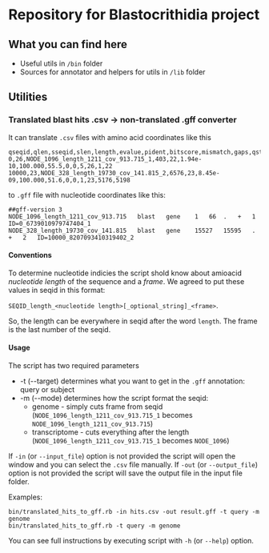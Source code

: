 # Repository for Blastocrithidia project
## What you can find here

* Useful utils in `/bin` folder
* Sources for annotator and helpers for utils in `/lib` folder

## Utilities
### Translated blast hits .csv -> non-translated .gff converter

It can translate `.csv` files with amino acid coordinates like this
```
qseqid,qlen,sseqid,slen,length,evalue,pident,bitscore,mismatch,gaps,qstart,qend,sstart,send
0,26,NODE_1096_length_1211_cov_913.715_1,403,22,1.94e-10,100.000,55.5,0,0,5,26,1,22
10000,23,NODE_328_length_19730_cov_141.815_2,6576,23,8.45e-09,100.000,51.6,0,0,1,23,5176,5198
```
to `.gff` file with nucleotide coordinates like this:
```
##gff-version 3
NODE_1096_length_1211_cov_913.715	blast	gene	1	66	.	+	1	ID=0_6739010979747404_1
NODE_328_length_19730_cov_141.815	blast	gene	15527	15595	.	+	2	ID=10000_8207093410319402_2
```

#### Conventions
To determine nucleotide indicies the script shold know about amioacid *nucleotide length* of the sequence and a *frame*. We agreed to put these values in seqid in this format: 

`SEQID_length_<nucleotide length>[_optional_string]_<frame>`.

So, the length can be everywhere in seqid after the word `length`. The frame is the last number of the seqid.

#### Usage
The script has two required parameters
* -t (--target) determines what you want to get in the `.gff` annotation: query or subject
* -m (--mode) determines how the script format the seqid:
  * genome - simply cuts frame from seqid (`NODE_1096_length_1211_cov_913.715_1` becomes `NODE_1096_length_1211_cov_913.715`)
  * transcriptome - cuts everything after the length (`NODE_1096_length_1211_cov_913.715_1` becomes `NODE_1096`)

If `-in` (or `--input_file`) option is not provided the script will open the window and you can select the `.csv` file manually.
If `-out` (or `--output_file`) option is not provided the script will save the output file in the input file folder.

Examples:
```
bin/translated_hits_to_gff.rb -in hits.csv -out result.gff -t query -m genome
bin/translated_hits_to_gff.rb -t query -m genome
```
You can see full instructions by executing script with `-h` (or `--help`) option.
